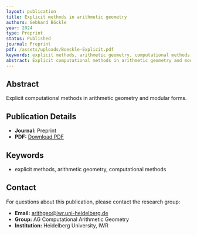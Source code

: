 ```yaml
---
layout: publication
title: Explicit methods in arithmetic geometry
authors: Gebhard Böckle
year: 2024
type: Preprint
status: Published
journal: Preprint
pdf: /assets/uploads/Boeckle-Explicit.pdf
keywords: explicit methods, arithmetic geometry, computational methods
abstract: Explicit computational methods in arithmetic geometry and modular forms.
---
```



## Abstract

Explicit computational methods in arithmetic geometry and modular forms.

## Publication Details

- **Journal:** Preprint
- **PDF:** [Download PDF](/assets/uploads/Boeckle-Explicit.pdf)

## Keywords

- explicit methods, arithmetic geometry, computational methods


## Contact

For questions about this publication, please contact the research group:
- **Email:** arithgeo@iwr.uni-heidelberg.de
- **Group:** AG Computational Arithmetic Geometry
- **Institution:** Heidelberg University, IWR